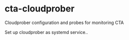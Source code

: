 # cta-cloudprober
Cloudprober configuration and probes for monitoring CTA

Set up cloudprober as systemd service..
